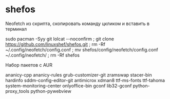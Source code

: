 # shefos



Neofetch из скрипта, скопировать команду цкликом и вставить в терминал

sudo pacman -Syy git lolcat --noconfirm ;  git clone https://github.com/linuxshef/shefos.git ; rm -Rf ~/.config/neofetch/config.conf ; mv shefos/config/neofetch/config.conf ~/.config/neofetch/ ; rm -Rf shefos


Набор пакетов с AUR

ananicy-cpp ananicy-rules grub-customizer-git zramswap stacer-bin hardinfo sddm-config-editor-git antimicrox xdman8 ttf-ms-fonts ttf-tahoma system-monitoring-center onlyoffice-bin gconf  lib32-gconf python-proxy_tools python-pywebview

